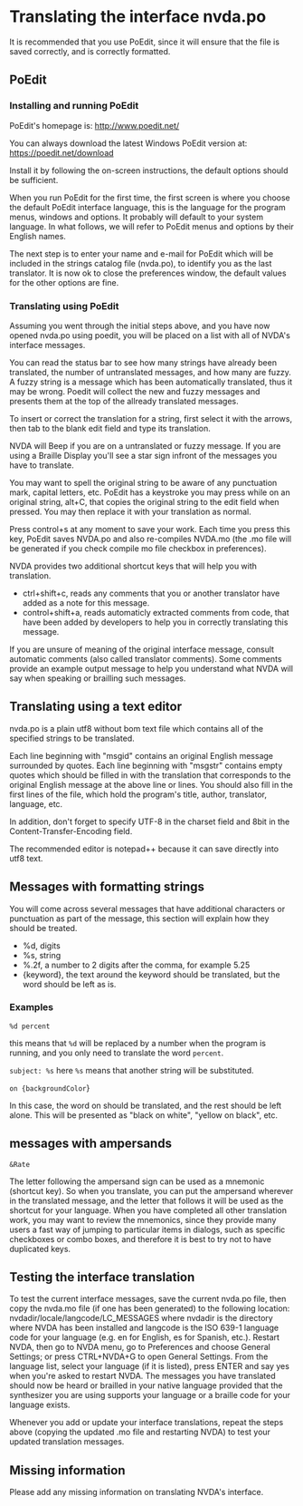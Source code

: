 # Translating the interface nvda.po

It is recommended that you use PoEdit, since it will ensure that the file is saved correctly, and is correctly formatted.

## PoEdit

### Installing and running PoEdit

PoEdit's homepage is: http://www.poedit.net/

You can always download the latest Windows PoEdit version at: https://poedit.net/download

Install it by following the on-screen instructions, the default options should be sufficient.

When you run PoEdit for the first time, the first screen is where you choose the default PoEdit interface language, this is the language for the program menus, windows and options. It probably will default to your system language. In what follows, we will refer to PoEdit menus and options by their English names.

The next step is to enter your name and e-mail for PoEdit 
which will be included in the strings catalog file (nvda.po), to identify you as the last translator.
It is now ok to close the preferences window, the default values for the other options are fine.

### Translating using PoEdit

Assuming you went through the initial steps above, and you have now opened nvda.po using poedit, 
you will be placed on a list with all of NVDA's interface messages.

You can read the status bar to see how many strings have already been
translated, the number of untranslated messages, and how many are
fuzzy. A fuzzy string is a message which has been automatically
translated, thus it may be wrong. Poedit will collect the new and fuzzy messages and presents them at the top of the allready translated messages.

To insert or correct the translation
for a string, first select it with the arrows, then tab to the blank
edit field and type its translation.

NVDA will Beep if you are on a untranslated or fuzzy message. If you are using a Braille Display you'll see a star sign infront of the messages you have to translate.

You may want to spell the original string to be aware of any
punctuation mark, capital letters, etc. PoEdit has a keystroke you
may press while on an original string, alt+C, that copies the original
string to the edit field when pressed. You may then replace it with
your translation as normal.

Press control+s at any moment to save your work. Each time you press
this key, PoEdit saves NVDA.po and also re-compiles NVDA.mo (the .mo file will be generated if you check compile mo file checkbox in preferences).

NVDA provides two additional shortcut keys that will help you with translation.
- ctrl+shift+c, reads any comments that you or another translator have added as a note for this message.
- control+shift+a, reads automaticly extracted comments from code, that have been added by developers to help you in correctly translating this message.

If you are unsure of meaning of the original interface message, consult automatic comments (also called translator comments). Some comments provide an example output message to help you understand what NVDA will say when speaking or brailling such messages.

## Translating using a text editor

nvda.po is a plain utf8 without bom text file which contains all
of the specified strings to be translated.

Each line beginning with "msgid" contains an original English message
surrounded by quotes. Each line beginning with "msgstr" contains empty
quotes which should be filled in with the translation that corresponds
to the original English message at the above line or lines.  You
should also fill in the first lines of the file, which hold the
program's title, author, translator, language, etc.

In addition, don't forget to specify UTF-8 in the charset field and
8bit in the Content-Transfer-Encoding field.

The recommended editor is notepad++ because it can save directly into utf8 text.

## Messages with formatting strings

You will come across several messages that have additional characters
or punctuation as part of the message, this section will explain how
they should be treated.

- %d, digits
- %s, string
- %.2f, a number to 2 digits after the comma, for example 5.25
- {keyword}, the text around the keyword should be translated, but the word should be left as is.


### Examples
`%d percent`

this means that `%d` will be replaced by a number when the program
is running, and you only need to translate the word `percent`.

`subject: %s`
here `%s` means that another string will be substituted.

`on {backgroundColor`}

In this case, the word on should be translated, and the rest should be left alone.
This will be presented as "black on white", "yellow on black", etc.

## messages with ampersands

`&Rate`

The letter following the ampersand sign can be used as a mnemonic
(shortcut key).  So when you translate, you can put the ampersand
wherever in the translated message, and the letter that follows it
will be used as the shortcut for your language.  When you have
completed all other translation work, you may want to review the
mnemonics, since they provide many users a fast way of jumping to
particular items in dialogs, such as specific checkboxes or combo
boxes, and therefore it is best to try not to have duplicated keys.

## Testing the interface translation

To test the current interface messages, save the current nvda.po file, then copy the nvda.mo file (if one has been generated) to the following location:
nvdadir/locale/langcode/LC_MESSAGES
where nvdadir is the directory where NVDA has been installed and langcode is the ISO 639-1 language code for your language (e.g. en for English, es for Spanish, etc.). Restart NVDA, then go to NVDA menu, go to Preferences and choose General Settings; or press CTRL+NVDA+G to open General Settings. From the language list, select your language (if it is listed), press ENTER and say yes when you're asked to restart NVDA. The messages you have translated should now be heard or brailled in your native language provided that the synthesizer you are using supports your language or a braille code for your language exists.

Whenever you add or update your interface translations, repeat the steps above (copying the updated .mo file and restarting NVDA) to test your updated translation messages.

## Missing information

Please add any missing information on translating NVDA's interface.
